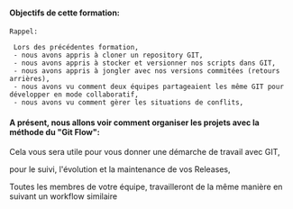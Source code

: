 
#### Objectifs de cette formation:
```
Rappel:

 Lors des précédentes formation,
 - nous avons appris à cloner un repository GIT,
 - nous avons appris à stocker et versionner nos scripts dans GIT,
 - nous avons appris à jongler avec nos versions commitées (retours arrières),
 - nous avons vu comment deux équipes partageaient les même GIT pour développer en mode collaboratif,
 - nous avons vu comment gèrer les situations de conflits,
  ```
 


#### A présent, nous allons voir comment organiser les projets avec la méthode du "Git Flow": 
Cela vous sera utile pour vous donner une démarche de travail avec GIT,

pour le suivi, l'évolution et la maintenance de vos Releases,

Toutes les membres de votre équipe, travailleront de la même manière en suivant un workflow similaire



